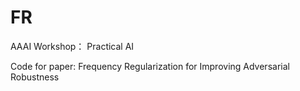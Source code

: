 # FR
AAAI Workshop： Practical AI

Code for paper: Frequency Regularization for Improving Adversarial Robustness
